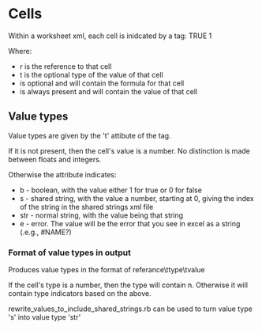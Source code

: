 # Cells

Within a worksheet xml, each cell is inidcated by a <c></c> tag:
  <c r="A1" t="b">
  	<f>TRUE</f>
  	<v>1</v>
  </c>

Where:

* r is the reference to that cell
* t is the optional type of the value of that cell
* <f></f> is optional and will contain the formula for that cell
* <v></v> is always present and will contain the value of that cell

## Value types

Value types are given by the 't' attibute of the <c> tag. 

If it is not present, then the cell's value is a number. No distinction is made between floats and integers.
	
Otherwise the attribute indicates:

* b - boolean, with the value either 1 for true or 0 for false
* s - shared string, with the value a number, starting at 0, giving the index of the string in the shared strings xml file
* str - normal string, with the value being that string
* e - error. The value will be the error that you see in excel as a string (.e.g., #NAME?)

### Format of value types in output

Produces value types in the format of referance\ttype\tvalue

If the cell's type is a number, then the type will contain n. Otherwise it will contain type indicators based on the above.

rewrite_values_to_include_shared_strings.rb can be used to turn value type 's' into value type 'str'